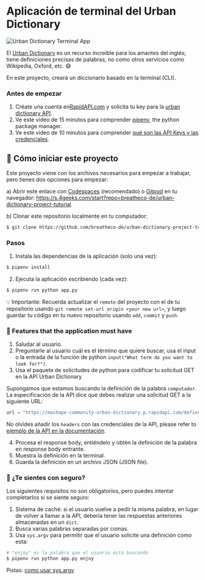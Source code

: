 <!--hide-->
# Aplicación de terminal del Urban Dictionary
<!--endhide-->

![Urban Dictionary Terminal App](https://github.com/breatheco-de/english-dictionary-project-tutorial/blob/master/preview.gif?raw=true)

El [Urban Dictionary](https://www.urbandictionary.com/) es un recurso increíble para los amantes del inglés; tiene definiciones precisas de palabras, no como otros servicios como Wikipedia, Oxford, etc. 😅

En este proyecto, creará un diccionario basado en la terminal (CLI).

### Antes de empezar

1. Créate una cuenta en[RapidAPI.com](https://rapidapi.com/) y solicita tu key para la [urban dictionary API](https://rapidapi.com/community/api/urban-dictionary).
2. Ve este video de 15 minutos para comprender [pipenv](https://www.youtube.com/watch?v=6Qmnh5C4Pmo), the python package manager.
3. Ve este video de 10 minutos para comprender [qué son las API Keys y las credenciales](https://www.youtube.com/watch?v=InoAIgBZIEA).

<how-to-start>
  
## 🌱  Cómo iniciar este proyecto

Este proyecto viene con los archivos necesarios para empezar a trabajar, pero tienes dos opciones para empezar:

a) Abrir este enlace con [Codespaces](https://4geeks.com/es/lesson/tutorial-de-github-codespaces) (recomendado) o [Gitpod](https://4geeks.com/es/lesson/como-utilizar-gitpod) en tu navegador: https://s.4geeks.com/start?repo=breatheco-de/urban-dictionary-project-tutorial

b) Clonar este repositorio localmente en tu computador:

```sh
$ git clone https://github.com/breatheco-de/urban-dictionary-project-tutorial) 
```

### Pasos 

1. Instala las dependencias de la aplicación (solo una vez):

```bash
$ pipenv install
```
2. Ejecuta la aplicación escribiendo (cada vez):

```bash
$ pipenv run python app.py
```

💡 Importante: Recuerda actualizar el `remote` del proyecto con el de tu repositorio usando `git remote set-url origin <your new url>`, y luego guardar tu código en tu nuevo repositorio usando `add`, `commit` y `push`.

</how-to-start>

### 📝 Features that the application must have

1. Saludar al usuario.
2. Preguntarle al usuario cuál es el término que quiere buscar, usa el input o la entrada de la función de python `input("What term do you want to look for?")`.
3. Usa el paquete de solicitudes de python para codificar tu solicitud GET en la API Urban Dictionary 

Supongamos que estamos buscando la definición de la palabra `computador`. La especificación de la API dice que debes realizar una solicitud GET a la siguiente URL:

```python
url = "https://mashape-community-urban-dictionary.p.rapidapi.com/define?term=computer"
```
No olvides añadir los `headers` con las credenciales de la API, please refer to [ejemplo de la API en la documentación](https://rapidapi.com/community/api/urban-dictionary/endpoints).

4. Procesa el response body, entiéndelo y obtén la definición de la palabra en response body entrante. 
5. Muestra la definición en la terminal.
6. Guarda la definición en un archivo JSON (JSON file).

### 🤠 ¿Te sientes con seguro?

Los siguientes requisitos no son obligatorios, pero puedes intentar completarlos si se siente seguro:

1. Sistema de caché: si el usuario vuelve a pedir la misma palabra, en lugar de volver a llamar a la API, debería tener las respuestas anteriores almacenadas en un `dict`.
2. Busca varias palabras separadas por comas.
3. Usa `sys.argv` para permitir que el usuario solicite una definición como esta:

```python
# "enjoy" es la palabra que el usuario está buscando
$ pipenv run python app.py enjoy
```

Pistas: [como usar sys.argv](https://www.pythonforbeginners.com/system/python-sys-argv)



